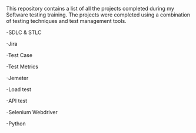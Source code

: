 This repository contains a list of all the projects completed during my Software testing training. The projects were completed using a combination of testing techniques and test management tools.

-SDLC & STLC

-Jira

-Test Case

-Test Metrics

-Jemeter

-Load test

-API test

-Selenium Webdriver

-Python


